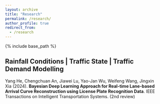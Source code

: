 ```yaml
---
layout: archive
title: "Research"
permalink: /research/
author_profile: true
redirect_from:
  - /research
---
```


{% include base_path %}


Rainfall Conditions | Traffic State | Traffic Demand Modelling
------

Yang He, Chengchuan An, Jiawei Lu, Yao-Jan Wu, Weifeng Wang, Jingxin Xia (2024). **Bayesian Deep Learning Approach for Real-time Lane-based Arrival Curve Reconstruction using License Plate Recognition Data**. IEEE Transactions on Intelligent Transportation Systems. (2nd review)
